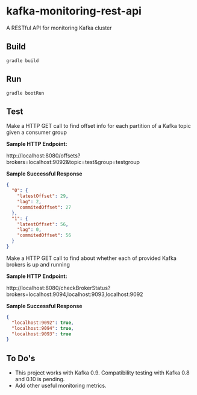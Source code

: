 # kafka-monitoring-rest-api
A RESTful API for monitoring Kafka cluster

## Build
```
gradle build
```

## Run
```
gradle bootRun
```

## Test

Make a HTTP GET call to find offset info for each partition of a Kafka topic given a consumer group

<b>Sample HTTP Endpoint:</b>

http://localhost:8080/offsets?brokers=localhost:9092&topic=test&group=testgroup

<b>Sample Successful Response</b>

```json
{
  "0": {
    "latestOffset": 29,
    "lag": 2,
    "commitedOffset": 27
  },
  "1": {
    "latestOffset": 56,
    "lag": 0,
    "commitedOffset": 56
  }
}
```

Make a HTTP GET call to find about whether each of provided Kafka brokers is up and running

<b>Sample HTTP Endpoint:</b>

http://localhost:8080/checkBrokerStatus?brokers=localhost:9094,localhost:9093,localhost:9092

<b>Sample Successful Response</b>

```json
{
  "localhost:9092": true,
  "localhost:9094": true,
  "localhost:9093": true
}
```

## To Do's

- This project works with Kafka 0.9. Compatibility testing with Kafka 0.8 and 0.10 is pending.
- Add other useful monitoring metrics.


